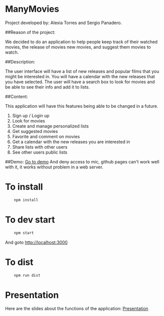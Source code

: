 # ManyMovies

Project developed by: Alexia Torres and Sergio Panadero.

##Reason of the project:

We decided to do an application to help people keep track of their watched movies, the release of movies new movies, and suggest them movies to watch.

##Description:

The user interface will have a list of new releases and popular films that you might be interested in. 
You will have a calendar with the new releases that you have selected.
The user will have a search box to look for movies and be able to see their info and add it to lists.

##Content:

This application will have this features being able to be changed in a future.

1. Sign up / Login up
2. Look for movies
3. Create and manage personalized lists
4. Get suggested movies
5. Favorite and comment on movies
6. Get a calendar with the new releases you are interested in
7. Share lists with other users
8. See other users public lists

##Demo:
[Go to demo](http://mobiletest.me/htc_one_emulator/?u=https://manymovies.firebaseapp.com/)
And deny access to mic, github pages can't work well with it, it works without problem in a web server. 

# To install
```bash
	npm install
```

# To dev start
```bash
	npm start
```

And goto [http://localhost:3000](http://localhost:3000)

# To dist
```bash
	npm run dist
```

# Presentation
Here are the slides about the functions of the application:
[Presentation](http://my.visme.co/projects/manymovies-207ebe)
